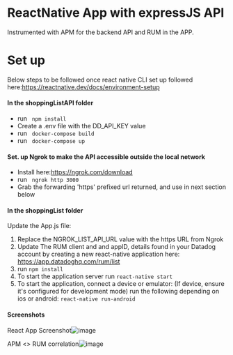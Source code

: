 # ReactNative App with expressJS API 
Instrumented with APM for the backend API and RUM in the APP.


# Set up

Below steps to be followed once react native CLI set up followed here:https://reactnative.dev/docs/environment-setup 

#### In the shoppingListAPI folder
* run ``` npm install```
* Create a .env file with the DD_API_KEY value 
* run ``` docker-compose build```
* run ``` docker-compose up```

#### Set. up Ngrok to make the API accessible outside the local network
* Install here:https://ngrok.com/download  
* run ``` ngrok http 3000```
* Grab the forwarding 'https' prefixed url returned, and use in next section below

#### In the shoppingList folder

 Update the App.js file:
  1. Replace the NGROK_LIST_API_URL value with the https URL from Ngrok
  1. Update The RUM client and and appID, details found in your Datadog account by creating a new react-native application here: https://app.datadoghq.com/rum/list
  1. run ``` npm install ``` 
  1. To start the application server run  ```react-native start ```
  1. To start the application, connect a device or emulator:
   (If device, ensure it's configured for development mode) run the following depending on ios or android:  ```react-native run-android ```
  

#### Screenshots
React App Screenshot![image](https://user-images.githubusercontent.com/14819590/117049183-c073eb80-ad0b-11eb-8fc1-c98d1c1a9f5b.jpg)

APM <> RUM correlation![image](https://user-images.githubusercontent.com/14819590/117047695-15166700-ad0a-11eb-8c23-9fcdd827473e.png)

